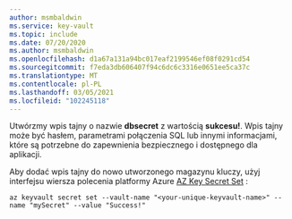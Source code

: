 ```yaml
---
author: msmbaldwin
ms.service: key-vault
ms.topic: include
ms.date: 07/20/2020
ms.author: msmbaldwin
ms.openlocfilehash: d1a67a131a94bc017eaf2199546ef08f0291cd54
ms.sourcegitcommit: f7eda3db606407f94c6dc6c3316e0651ee5ca37c
ms.translationtype: MT
ms.contentlocale: pl-PL
ms.lasthandoff: 03/05/2021
ms.locfileid: "102245118"
---
```

Utwórzmy wpis tajny o nazwie **dbsecret** z wartością **sukcesu!**. Wpis tajny może być hasłem, parametrami połączenia SQL lub innymi informacjami, które są potrzebne do zapewnienia bezpiecznego i dostępnego dla aplikacji. 

Aby dodać wpis tajny do nowo utworzonego magazynu kluczy, użyj interfejsu wiersza polecenia platformy Azure [AZ Key Secret Set](/cli/azure/keyvault/secret#az-keyvault-secret-set) :

```azurecli
az keyvault secret set --vault-name "<your-unique-keyvault-name>" --name "mySecret" --value "Success!"
```